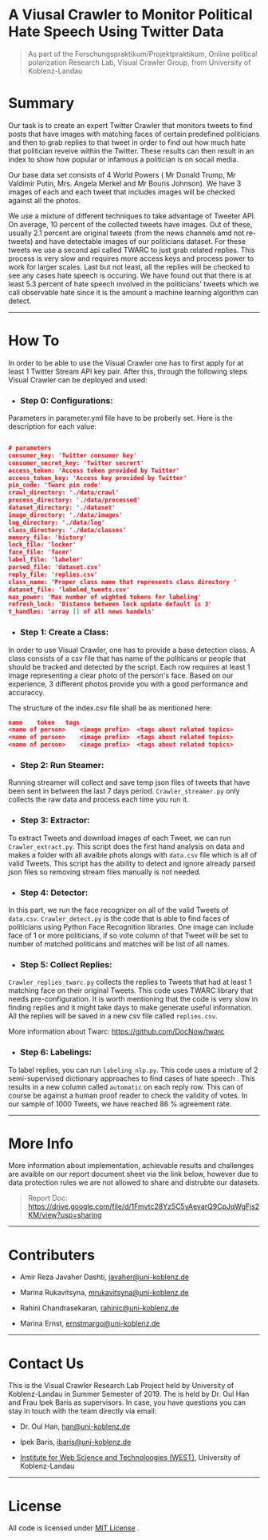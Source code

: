 # A Viusal Crawler to Monitor Political Hate Speech Using Twitter Data

> As part of the Forschungspraktikum/Projektpraktikum, Online political polarization Research Lab, Visual Crawler Group, from University of Koblenz-Landau

# Summary

Our task is to create an expert Twitter Crawler that monitors tweets to find posts that have images with matching faces of certain predefined politicians and then to grab replies to that tweet in order to find out how much hate that politician reveive within the Twitter. These results can then result in an index to show how popular or infamous a politician is on socail media.


Our base data set consists of 4 World Powers ( Mr Donald Trump, Mr Valdimir Putin, Mrs. Angela Merkel and Mr Bouris Johnson). We have 3 images of each and each tweet that includes images will be checked against all the photos.

We use a mixture of different techniques to take advantage of Tweeter API. On average, 10 percent of the collected tweets have images. Out of these, usually 2.1 percent are original tweets (from the news channels amd not re-tweets) and have detectable images of our politicians dataset. For these tweets we use a second api called TWARC to just grab related replies. This process is very slow and requires more access keys and process power to work for larger scales. Last but not least, all the replies will be checked to see any cases hate speech is occuring. We have found out that there is at least 5.3 percent of hate speech involved in the politicians' tweets which we call observable hate since it is the amount a machine learning algorithm can detect.

-----------------------------------------------------------------------------------------------------------------------------

# How To

In order to be able to use the Visual Crawler one has to first apply for at least 1 Twitter Stream API key pair. After this, through the following steps Visual Crawler can be deployed and used:


- ### Step 0:  Configurations:
Parameters in parameter.yml file have to be proberly set. Here is the description for each value:

```json

# parameters
consumer_key: 'Twitter consumer key'
consumer_secret_key: 'Twitter secrert'
access_token: 'Access token provided by Twitter'
access_token_key: 'Access key provided by Twitter'
pin_code: 'Twarc pin code'
crawl_directory: './data/crawl' 
process_directory: './data/processed'
dataset_directory: './dataset'
image_directory: './data/images'
log_directory: './data/log'
class_directory: './data/classes'
memory_file: 'history' 
lock_file: 'locker'
face_file: 'facer'
label_file: 'labeler'
parsed_file: 'dataset.csv'
reply_file: 'replies.csv'
class_name: 'Proper class name that represents class directory '
dataset_file: 'labeled_tweets.csv'
max_power: 'Max number of wighted tokens for labeling'
refresh_lock: 'Distance between lock update default is 3'
t_handles: 'array [] of all news handels'
```

- ### Step 1:  Create a Class:

In order to use Visual Crawler, one has to provide a base detection class. A class consists of a csv file that has name of the politicans or people that should be tracked and detected by the script. Each row requires at least 1 image representing a clear photo of the person's face. Based on our experience, 3 different photos provide you with a good performance and accuraccy.

The structure of the index.csv file shall be as mentioned here:
```json 
name	token	tags
<name of person>	<image prefix>	<tags about related topics>
<name of person>	<image prefix>	<tags about related topics>
<name of person>	<image prefix>	<tags about related topics>
```

- ### Step 2:  Run Steamer:

Running streamer will collect and save temp json files of tweets that have been sent in between the last 7 days period. `Crawler_streamer.py` only collects the raw data and process each time you run it.


- ### Step 3:  Extractor:

To extract Tweets and download images of each Tweet, we can run `Crawler_extract.py`. This script does the first hand analysis on data and makes a folder with all avaible phots alongs with `data.csv` file which is all of valid Tweets. This script has the ability to detect and ignore already parsed json files so removing stream files manually is not needed.

- ### Step 4:  Detector:

In this part, we run the face recognizer on all of the valid Tweets of `data.csv`. `Crawler_detect.py` is the code that is able to find faces of politicians using Python Face Recognition libraries. One image can include face of 1 or more politicians, if so vote column of that Tweet will be set to number of matched politicans and matches will be list of all names.

- ### Step 5:  Collect Replies:

`Crawler_replies_twarc.py` collects the replies to Tweets that had at least 1 matching face on their original Tweets. This code uses TWARC library that needs pre-configuration. It is worth mentioning that the code is very slow in finding replies and it might take days to make generate useful information. All the replies will be saved in a new csv file called `replies.csv`.


More information about Twarc: https://github.com/DocNow/twarc

- ### Step 6:  Labelings:

To label replies, you can run `labeling_nlp.py`. This code uses a mixture of 2 semi-supervised dictionary approaches to find cases of hate speech . This results in a new column called `automatic` on each reply row. This can of course be against a human proof reader to check the validity of votes. In our sample of 1000 Tweets, we have reached 86 % agreement rate.

-----------------------------------------------------------------------------------------------------------------------------
# More Info

More information about implementation, achievable results and challenges are avaible on our report document sheet via the link below, however due to data protection rules we are not allowed to share and distrubte our datasets.

> Report Doc: https://drive.google.com/file/d/1Fmvtc28Yz5C5yAevarQ9CpJqWgFjs2KM/view?usp=sharing

-----------------------------------------------------------------------------------------------------------------------------

# Contributers

- Amir Reza Javaher Dashti, javaher@uni-koblenz.de

- Marina Rukavitsyna, mrukavitsyna@uni-koblenz.de

- Rahini Chandrasekaran, rahinic@uni-koblenz.de

- Marina Ernst, ernstmargo@uni-koblenz.de

-----------------------------------------------------------------------------------------------------------------------------

# Contact Us

This is the Visual Crawler Research Lab Project held by University of Koblenz-Landau in Summer Semester of 2019. The is held by Dr. Oul Han and Frau Ipek Baris as supervisors. In case, you have questions you can stay in touch with the team directly via email:

* Dr. Oul Han, han@uni-koblenz.de

* Ipek Baris, ibaris@uni-koblenz.de

* [Institute for Web Science and Technoloogies (WEST)](https://west.uni-koblenz.de), University of Koblenz-Landau


-----------------------------------------------------------------------------------------------------------------------------

# License

All code is licensed under [MIT License](https://opensource.org/licenses/MIT) .





